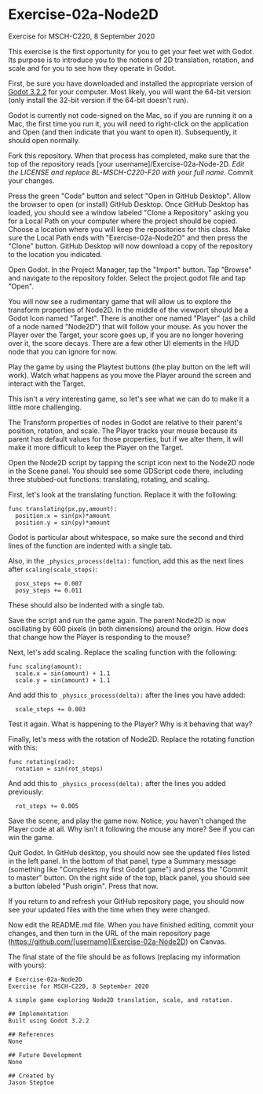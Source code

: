 # Exercise-02a-Node2D
Exercise for MSCH-C220, 8 September 2020

This exercise is the first opportunity for you to get your feet wet with Godot. Its purpose is to introduce you to the notions of 2D translation, rotation, and scale and for you to see how they operate in Godot. 

First, be sure you have downloaded and installed the appropriate version of [Godot 3.2.2](https://godotengine.org/download) for your computer. Most likely, you will want the 64-bit version (only install the 32-bit version if the 64-bit doesn't run). 

Godot is currently not code-signed on the Mac, so if you are running it on a Mac, the first time you run it, you will need to right-click on the application and Open (and then indicate that you want to open it). Subsequently, it should open normally.

Fork this repository. When that process has completed, make sure that the top of the repository reads [your username]/Exercise-02a-Node-2D. *Edit the LICENSE and replace BL-MSCH-C220-F20 with your full name.* Commit your changes.

Press the green "Code" button and select "Open in GitHub Desktop". Allow the browser to open (or install) GitHub Desktop. Once GitHub Desktop has loaded, you should see a window labeled "Clone a Repository" asking you for a Local Path on your computer where the project should be copied. Choose a location where you will keep the repositories for this class. Make sure the Local Path ends with "Exercise-02a-Node2D" and then press the "Clone" button. GitHub Desktop will now download a copy of the repository to the location you indicated.

Open Godot. In the Project Manager, tap the "Import" button. Tap "Browse" and navigate to the repository folder. Select the project.godot file and tap "Open".

You will now see a rudimentary game that will allow us to explore the transform properties of Node2D. In the middle of the viewport should be a Godot Icon named "Target". There is another one named "Player" (as a child of a node named "Node2D") that will follow your mouse. As you hover the Player over the Target, your score goes up, if you are no longer hovering over it, the score decays. There are a few other UI elements in the HUD node that you can ignore for now.

Play the game by using the Playtest buttons (the play button on the left will work). Watch what happens as you move the Player around the screen and interact with the Target.

This isn't a very interesting game, so let's see what we can do to make it a little more challenging.

The Transform properties of nodes in Godot are relative to their parent's position, rotation, and scale. The Player tracks your mouse because its parent has default values for those properties, but if we alter them, it will make it more difficult to keep the Player on the Target.

Open the Node2D script by tapping the script icon next to the Node2D node in the Scene panel. You should see some GDScript code there, including three stubbed-out functions: translating, rotating, and scaling.

First, let's look at the translating function. Replace it with the following:
```
func translating(px,py,amount):
  position.x = sin(px)*amount
  position.y = sin(py)*amount
```
Godot is particular about whitespace, so make sure the second and third lines of the function are indented with a single tab.

Also, in the `_physics_process(delta):` function, add this as the next lines after `scaling(scale_steps)`:
```
  posx_steps += 0.007
  posy_steps += 0.011
```
These should also be indented with a single tab.

Save the script and run the game again. The parent Node2D is now oscillating by 600 pixels (in both dimensions) around the origin. How does that change how the Player is responding to the mouse?

Next, let's add scaling. Replace the scaling function with the following:
```
func scaling(amount):
  scale.x = sin(amount) + 1.1
  scale.y = sin(amount) + 1.1
```

And add this to `_physics_process(delta):` after the lines you have added:
```
  scale_steps += 0.003
```

Test it again. What is happening to the Player? Why is it behaving that way?

Finally, let's mess with the rotation of Node2D. Replace the rotating function with this:
```
func rotating(rad):
  rotation = sin(rot_steps)
```

And add this to `_physics_process(delta):` after the lines you added previously:
```
  rot_steps += 0.005
```

Save the scene, and play the game now. Notice, you haven't changed the Player code at all. Why isn't it following the mouse any more? See if you can win the game.

Quit Godot. In GitHub desktop, you should now see the updated files listed in the left panel. In the bottom of that panel, type a Summary message (something like "Completes my first Godot game") and press the "Commit to master" button. On the right side of the top, black panel, you should see a button labeled "Push origin". Press that now.

If you return to and refresh your GitHub repository page, you should now see your updated files with the time when they were changed.

Now edit the README.md file. When you have finished editing, commit your changes, and then turn in the URL of the main repository page (https://github.com/[username]/Exercise-02a-Node2D) on Canvas.

The final state of the file should be as follows (replacing my information with yours):
```
# Exercise-02a-Node2D
Exercise for MSCH-C220, 8 September 2020

A simple game exploring Node2D translation, scale, and rotation.

## Implementation
Built using Godot 3.2.2

## References
None

## Future Development
None

## Created by 
Jason Steptoe

```
